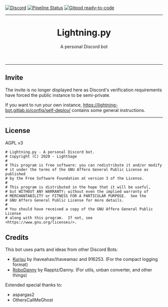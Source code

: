 [![Discord](https://img.shields.io/discord/527887739178188830.svg)](https://discord.gg/SpFjsy3)
[![Pipeline Status](https://img.shields.io/gitlab/pipeline/lightning-bot/Lightning/v3?label=Pipeline&logo=GitLab)](https://gitlab.com/lightning-bot/Lightning/pipelines/latest)
[![Gitpod ready-to-code](https://img.shields.io/badge/Gitpod-ready--to--code-blue?logo=gitpod)](https://gitpod.io/#https://gitlab.com/lightning-bot/Lightning)

---
<h1 align='center'>Lightning.py</h1>
<center>A personal Discord bot</center>
<br></br>

---
## Invite

The invite is no longer displayed here as Discord's verification requirements have forced the public instance to be semi-private.

If you want to run your own instance, https://lightning-bot.gitlab.io/config/self-deploy/ contains some general instructions.

---
## License
AGPL v3
```
# Lightning.py - A personal Discord bot.
# Copyright (C) 2020 - LightSage
#
# This program is free software: you can redistribute it and/or modify
# it under the terms of the GNU Affero General Public License as published
# by the Free Software Foundation at version 3 of the License.
#
# This program is distributed in the hope that it will be useful,
# but WITHOUT ANY WARRANTY; without even the implied warranty of
# MERCHANTABILITY or FITNESS FOR A PARTICULAR PURPOSE.  See the
# GNU Affero General Public License for more details.
#
# You should have received a copy of the GNU Affero General Public License
# along with this program.  If not, see <https://www.gnu.org/licenses/>.
```
## Credits 

This bot uses parts and ideas from other Discord Bots:

- [Kurisu](https://github.com/nh-server/Kurisu) by ihaveahax/ihaveamac and 916253. (For the compact logging format)
- [RoboDanny](https://github.com/Rapptz/RoboDanny) by Rapptz/Danny. (For utils, unban converter, and other things)


Extended special thanks to:

- aspargas2
- OthersCallMeGhost